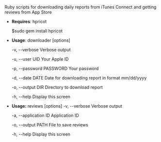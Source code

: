 Ruby scripts for downloading daily reports from iTunes Connect and getting reviews from App Store

- **Requires**: hpricot

    $sudo gem install hpricot

- **Usage**: downloader [options]

    -v, --verbose                    Verbose output

    -u, --user UID                   Your Apple ID

    -p, --password PASSWORD          Your password

    -d, --date DATE                  Date for downloading report in format mm/dd/yyyy

    -o, --output DIR                 Directory to download report

    -h, --help                       Display this screen
    
- **Usage:** reviews [options]
    -v, --verbose                    Verbose output
    
    -a, --application ID             Application ID
    
    -o, --output PATH                File to save reviews
    
    -h, --help                       Display this screen
